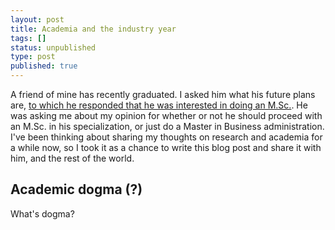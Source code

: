 ```yaml
---
layout: post
title: Academia and the industry year
tags: []
status: unpublished
type: post
published: true
---
```


A friend of mine has recently graduated. I asked him what his future plans are, [to which he responded that he was interested in doing an M.Sc.](https://twitter.com/MRi1101/status/292940140727394305). He was asking me about my opinion for whether or not he should proceed with an M.Sc. in his specialization, or just do a Master in Business administration. I've been thinking about sharing my thoughts on research and academia for a while now, so I took it as a chance to write this blog post and share it with him, and the rest of the world.

Academic dogma (?)
-----------------
What's dogma? 






